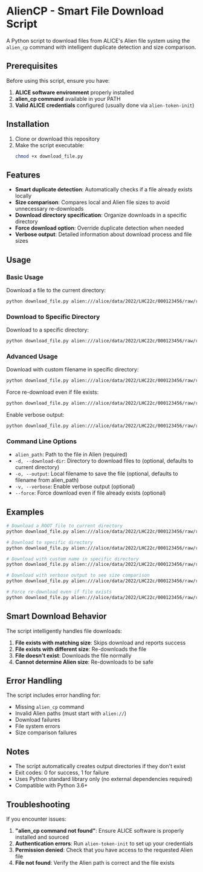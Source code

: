 # AlienCP - Smart File Download Script

A Python script to download files from ALICE's Alien file system using the `alien_cp` command with intelligent duplicate detection and size comparison.

## Prerequisites

Before using this script, ensure you have:

1. **ALICE software environment** properly installed
2. **alien_cp command** available in your PATH
3. **Valid ALICE credentials** configured (usually done via `alien-token-init`)

## Installation

1. Clone or download this repository
2. Make the script executable:
   ```bash
   chmod +x download_file.py
   ```

## Features

- **Smart duplicate detection**: Automatically checks if a file already exists locally
- **Size comparison**: Compares local and Alien file sizes to avoid unnecessary re-downloads
- **Download directory specification**: Organize downloads in a specific directory
- **Force download option**: Override duplicate detection when needed
- **Verbose output**: Detailed information about download process and file sizes

## Usage

### Basic Usage

Download a file to the current directory:

```bash
python download_file.py alien:///alice/data/2022/LHC22c/000123456/raw/run123456_0001.root
```

### Download to Specific Directory

Download to a specific directory:

```bash
python download_file.py alien:///alice/data/2022/LHC22c/000123456/raw/run123456_0001.root -d ./data
```

### Advanced Usage

Download with custom filename in specific directory:

```bash
python download_file.py alien:///alice/data/2022/LHC22c/000123456/raw/run123456_0001.root -d ./data -o my_data.root
```

Force re-download even if file exists:

```bash
python download_file.py alien:///alice/data/2022/LHC22c/000123456/raw/run123456_0001.root -d ./data --force
```

Enable verbose output:

```bash
python download_file.py alien:///alice/data/2022/LHC22c/000123456/raw/run123456_0001.root -d ./data -v
```

### Command Line Options

- `alien_path`: Path to the file in Alien (required)
- `-d, --download-dir`: Directory to download files to (optional, defaults to current directory)
- `-o, --output`: Local filename to save the file (optional, defaults to filename from alien_path)
- `-v, --verbose`: Enable verbose output (optional)
- `--force`: Force download even if file already exists (optional)

## Examples

```bash
# Download a ROOT file to current directory
python download_file.py alien:///alice/data/2022/LHC22c/000123456/raw/run123456_0001.root

# Download to specific directory
python download_file.py alien:///alice/data/2022/LHC22c/000123456/raw/run123456_0001.root -d ./data

# Download with custom name in specific directory
python download_file.py alien:///alice/data/2022/LHC22c/000123456/raw/run123456_0001.root -d ./data -o experiment_data.root

# Download with verbose output to see size comparison
python download_file.py alien:///alice/data/2022/LHC22c/000123456/raw/run123456_0001.root -d ./data -v

# Force re-download even if file exists
python download_file.py alien:///alice/data/2022/LHC22c/000123456/raw/run123456_0001.root -d ./data --force
```

## Smart Download Behavior

The script intelligently handles file downloads:

1. **File exists with matching size**: Skips download and reports success
2. **File exists with different size**: Re-downloads the file
3. **File doesn't exist**: Downloads the file normally
4. **Cannot determine Alien size**: Re-downloads to be safe

## Error Handling

The script includes error handling for:

- Missing `alien_cp` command
- Invalid Alien paths (must start with `alien://`)
- Download failures
- File system errors
- Size comparison failures

## Notes

- The script automatically creates output directories if they don't exist
- Exit codes: 0 for success, 1 for failure
- Uses Python standard library only (no external dependencies required)
- Compatible with Python 3.6+

## Troubleshooting

If you encounter issues:

1. **"alien_cp command not found"**: Ensure ALICE software is properly installed and sourced
2. **Authentication errors**: Run `alien-token-init` to set up your credentials
3. **Permission denied**: Check that you have access to the requested Alien file
4. **File not found**: Verify the Alien path is correct and the file exists
